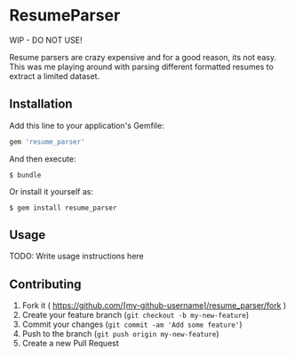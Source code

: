 # ResumeParser

WIP - DO NOT USE!

Resume parsers are crazy expensive and for a good reason, its not easy. This was me playing around with parsing different formatted resumes to extract a limited dataset. 

## Installation

Add this line to your application's Gemfile:

```ruby
gem 'resume_parser'
```

And then execute:

    $ bundle

Or install it yourself as:

    $ gem install resume_parser

## Usage

TODO: Write usage instructions here

## Contributing

1. Fork it ( https://github.com/[my-github-username]/resume_parser/fork )
2. Create your feature branch (`git checkout -b my-new-feature`)
3. Commit your changes (`git commit -am 'Add some feature'`)
4. Push to the branch (`git push origin my-new-feature`)
5. Create a new Pull Request
